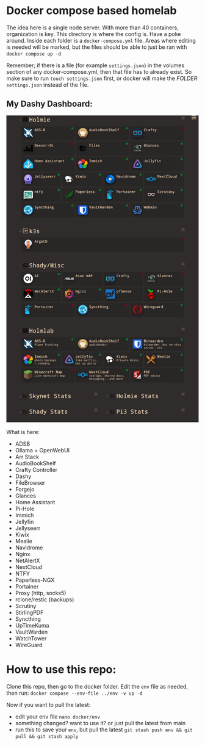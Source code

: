 # Docker compose based homelab

The idea here is a single node server. With more than 40 containers, organization is key. This directory is where the config is. Have a poke around. Inside each folder is a `docker-compose.yml` file. Areas where editing is needed will be marked, but the files should be able to just be ran with `docker compose up -d`

Remember; if there is a file (for example `settings.json`) in the volumes section of any docker-compose.yml, then that file has to already exist.
So make sure to run `touch settings.json` first, or docker will make the *FOLDER* `settings.json` instead of the file.

## My Dashy Dashboard:

![dashy](dashy/dashy.png "dashy")

What is here:

- ADSB
- Ollama + OpenWebUI
- Arr Stack
- AudioBookShelf
- Crafty Controller
- Dashy
- FileBrowser
- Forgejo
- Glances
- Home Assistant
- Pi-Hole
- Immich
- Jellyfin
- Jellyseerr
- Kiwix
- Mealie
- Navidrome
- Nginx
- NetAlertX
- NextCloud
- NTFY
- Paperless-NGX
- Portainer
- Proxy (http, socks5)
- rclone/restic (backups)
- Scrutiny
- StirlingPDF
- Syncthing
- UpTimeKuma
- VaultWarden
- WatchTower
- WireGuard


# How to use this repo:

Clone this repo, then go to the docker folder.
Edit the `env` file as needed, then run:
`docker compose --env-file ../env -v up -d`

Now if you want to pull the latest:

- edit your env file `nano docker/env`
- something changed? want to use it? or just pull the latest from main
- run this to save your `env`, but pull the latest `git stash push env && git pull && git stash apply`